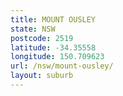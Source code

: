 ```yaml
---
title: MOUNT OUSLEY
state: NSW
postcode: 2519
latitude: -34.35558
longitude: 150.709623
url: /nsw/mount-ousley/
layout: suburb
---
```

